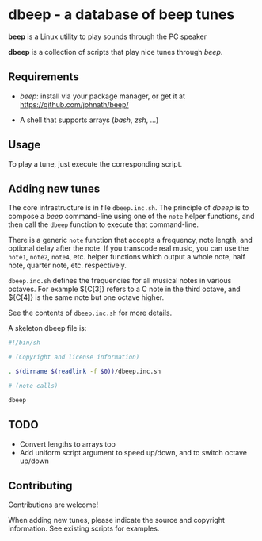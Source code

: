 # dbeep - a database of beep tunes

**beep** is a Linux utility to play sounds through the PC speaker

**dbeep** is a collection of scripts that play nice tunes through *beep*.

## Requirements

* *beep*: install via your package manager, or get it at
  https://github.com/johnath/beep/

* A shell that supports arrays (*bash*, *zsh*, ...)

## Usage

To play a tune, just execute the corresponding script.

## Adding new tunes

The core infrastructure is in file `dbeep.inc.sh`. The principle of *dbeep* is
to compose a *beep* command-line using one of the `note` helper functions, and
then call the `dbeep` function to execute that command-line.

There is a generic `note` function that accepts a frequency, note length, and
optional delay after the note. If you transcode real music, you can use the
`note1`, `note2`, `note4`, etc. helper functions which output a whole note, half
note, quarter note, etc. respectively.

`dbeep.inc.sh` defines the frequencies for all musical notes in various octaves.
For example ${C[3]} refers to a C note in the third octave, and ${C[4]} is the
same note but one octave higher.

See the contents of `dbeep.inc.sh` for more details.

A skeleton dbeep file is:
```sh
#!/bin/sh

# (Copyright and license information)

. $(dirname $(readlink -f $0))/dbeep.inc.sh

# (note calls)

dbeep
```

## TODO

* Convert lengths to arrays too
* Add uniform script argument to speed up/down, and to switch octave up/down

## Contributing

Contributions are welcome!

When adding new tunes, please indicate the source and copyright information.
See existing scripts for examples.
